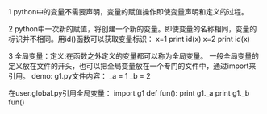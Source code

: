 1 python中的变量不需要声明，变量的赋值操作即使变量声明和定义的过程。

2 python中一次新的赋值，将创建一个新的变量。即使变量的名称相同，变量的标识并不相同。用id()函数可以获取变量标识：
x=1
print id(x)
x=2
print id(x)

3 全局变量：定义:在函数之外定义的变量都可以称为全局变量。
	    一般全局变量的定义放在文件的开头，也可以把全局变量放在一个专门的文件中，通过import来引用。
demo:
g1.py文件内容：
_a = 1
_b = 2

在user.global.py引用全局变量：
import g1
def fun():
    print g1._a
    print g1._b
fun() 
